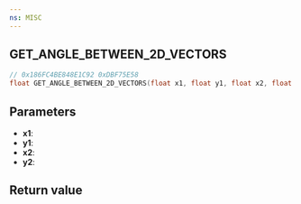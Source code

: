 ```yaml
---
ns: MISC
---
```

## GET_ANGLE_BETWEEN_2D_VECTORS

```c
// 0x186FC4BE848E1C92 0xDBF75E58
float GET_ANGLE_BETWEEN_2D_VECTORS(float x1, float y1, float x2, float y2);
```

## Parameters
* **x1**: 
* **y1**: 
* **x2**: 
* **y2**: 

## Return value
